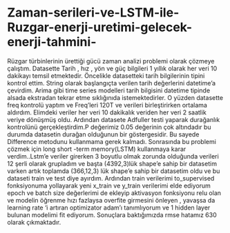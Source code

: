 # Zaman-serileri-ve-LSTM-ile-Ruzgar-enerji-uretimi-gelecek-enerji-tahmini-
 Rüzgar türbinlerinin ürettiği gücü zaman analizi problemi olarak çözmeye çalıştım. Datasette Tarih , hız , yön ve güç bilgileri 1 yıllık olarak her veri 10 dakikayı temsil etmektedir. Öncelikle datasetteki tarih bilgilerinin tipini kontrol ettim. String olarak başlangıçta verilen tarih değerlerini datetime’a çevirdim. Arima gibi time series modelleri tarih bilgisini datetime tipinde alsada ekstradan tekrar etme sıklığınıda istemektedirler. O yüzden datasette freq kontrolü yaptım ve Freq’leri 120T ve verileri birleştirirken ortalama aldırdım. Elimdeki veriler her veri 10 dakikalık veriden her veri 2 saatlik veriye dönüşmüş oldu. Ardından datasete Adfuller testi yaparak durağanlık kontrolünü gerçekleştirdim.P değerimiz 0.05 değerinin çok altındadır bu durumda datasetin durağan olduğunun bir göstergesidir. Bu sayede Difference metodunu kullanmama gerek kalmadı. Sonrasında bu problemi çözmek için long short -term memory(LSTM) kullanmaya karar verdim..Lstm’e veriler girerken 3 boyutlu olmak zorunda olduğunda verileri 12 şerli olarak grupladım ve başta (4392,3)lük shape’e sahip bir datasetim varken artık toplamda (366,12,3) lük shape’e sahip bir datasetim oldu ve bu dataseti train ve test diye ayırdım. Ardından train verilerimi to_supervised fonksiyonuma yollayarak yeni x_train ve y_train verilerimi elde ediyorum epoch ve batch size değerlerimi de ekleyip aktivasyon fonksiyonu relu olan ve modelin öğrenme hızı fazlaysa overfite girmesini önleyen , yavaşsa da learning rate ‘i artıran optimizator adam’ı tanımlıyorum ve 1 hidden layer bulunan modelimi fit ediyorum. Sonuçlara baktığımızda rmse hatamız 630 olarak çıkmaktadır.
